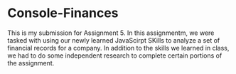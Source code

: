 # Console-Finances
This is my submission for Assignment 5. In this assignmentm, we were tasked with using our newly learned JavaScirpt SKills to analyze a set of financial records for a company. In addition to the skills we learned in class, we had to do some independent research to complete certain portions of the assignment.
